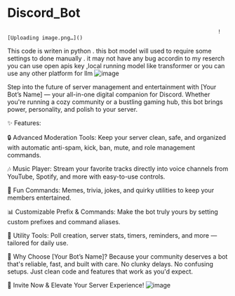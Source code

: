 # Discord_Bot
                                                                       ![Uploading image.png…]()


This code is writen in python . this bot model will used to require some settings to done manually . it may not have any bug accordin to my reserch  you can use open apis key ,local running model like transformer or you can use any other platform for llm 
                                                      ![image](https://github.com/user-attachments/assets/b6bed3cf-b0dc-40e7-bcac-be5546116b63)

Step into the future of server management and entertainment with [Your Bot’s Name] — your all-in-one digital companion for Discord. Whether you're running a cozy community or a bustling gaming hub, this bot brings power, personality, and polish to your server.

✨ Features:

🔒 Advanced Moderation Tools: Keep your server clean, safe, and organized with automatic anti-spam, kick, ban, mute, and role management commands.

🎶 Music Player: Stream your favorite tracks directly into voice channels from YouTube, Spotify, and more with easy-to-use controls.

🎲 Fun Commands: Memes, trivia, jokes, and quirky utilities to keep your members entertained.

📊 Customizable Prefix & Commands: Make the bot truly yours by setting custom prefixes and command aliases.

📝 Utility Tools: Poll creation, server stats, timers, reminders, and more — tailored for daily use.

🤝 Why Choose [Your Bot’s Name]?
Because your community deserves a bot that's reliable, fast, and built with care. No clunky delays. No confusing setups. Just clean code and features that work as you'd expect.

🔗 Invite Now & Elevate Your Server Experience!
![image](https://github.com/user-attachments/assets/67739a32-a52c-4443-ab44-b37004a51d40)

